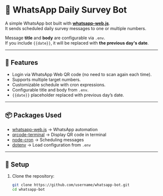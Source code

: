 # 📱 WhatsApp Daily Survey Bot

A simple WhatsApp bot built with **[whatsapp-web.js](https://github.com/pedroslopez/whatsapp-web.js)**.  
It sends scheduled daily survey messages to one or multiple numbers.  

Message **title** and **body** are configurable via `.env`.  
If you include `{{date}}`, it will be replaced with **the previous day's date**.

---

## 🚀 Features
- Login via WhatsApp Web QR code (no need to scan again each time).
- Supports multiple target numbers.
- Customizable schedule with cron expressions.
- Configurable title and body from `.env`.
- `{{date}}` placeholder replaced with previous day’s date.

---

## 📦 Packages Used
- [whatsapp-web.js](https://github.com/pedroslopez/whatsapp-web.js) → WhatsApp automation
- [qrcode-terminal](https://www.npmjs.com/package/qrcode-terminal) → Display QR code in terminal
- [node-cron](https://www.npmjs.com/package/node-cron) → Scheduling messages
- [dotenv](https://www.npmjs.com/package/dotenv) → Load configuration from `.env`

---

## 🔧 Setup

1. Clone the repository:
   ```bash
   git clone https://github.com/username/whatsapp-bot.git
   cd whatsapp-bot
